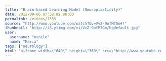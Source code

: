 ```yaml
---
title: "Brain-based Learning Model (Neuroplasticity)"
date: 2012-09-06 07:38:02 00:00
permalink: /videos/1355
source: "http://www.youtube.com/watch?&v=VvZ-9ofM7Go#!"
thumbnail: "http://i3.ytimg.com/vi/VvZ-9ofM7Go/hqdefault.jpg"
user:
  username: "nunile"
  name: "Maria"
tags: ["neurology"]
html: "<iframe width=\"640\" height=\"360\" src=\"http://www.youtube.com/embed/VvZ-9ofM7Go?wmode=transparent&fs=1&feature=oembed\" frameborder=\"0\" allowfullscreen></iframe>"
---
```


